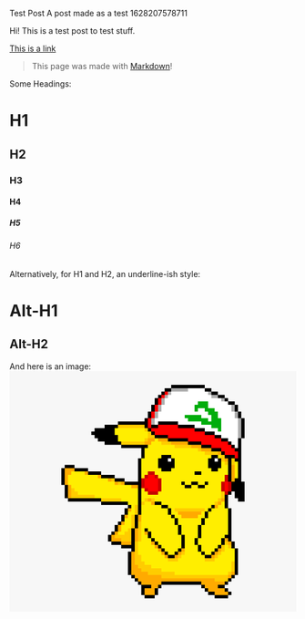 Test Post
A post made as a test
1628207578711

Hi! This is a test post to test stuff.

[This is a link](https://daringfireball.net/projects/markdown)

> This page was made with [Markdown](https://daringfireball.net/projects/markdown)!

Some Headings:

# H1
## H2
### H3
#### H4
##### H5
###### H6

Alternatively, for H1 and H2, an underline-ish style:

Alt-H1
======

Alt-H2
------

And here is an image:
![Pixel Art Pikachu](imgs/pixelpika.png)